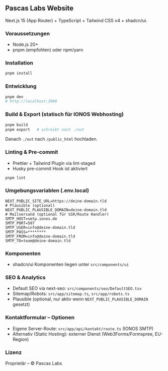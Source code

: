 ## Pascas Labs Website

Next.js 15 (App Router) + TypeScript + Tailwind CSS v4 + shadcn/ui.

### Voraussetzungen

- Node.js 20+
- pnpm (empfohlen) oder npm/yarn

### Installation

```bash
pnpm install
```

### Entwicklung

```bash
pnpm dev
# http://localhost:3000
```

### Build & Export (statisch für IONOS Webhosting)

```bash
pnpm build
pnpm export   # schreibt nach ./out
```

Danach `./out` nach `/public_html` hochladen.

### Linting & Pre-commit

- Prettier + Tailwind Plugin via lint-staged
- Husky pre-commit Hook ist aktiviert

```bash
pnpm lint
```

### Umgebungsvariablen (.env.local)

```
NEXT_PUBLIC_SITE_URL=https://deine-domain.tld
# Plausible (optional)
NEXT_PUBLIC_PLAUSIBLE_DOMAIN=deine-domain.tld
# Mailversand (optional für SSR/Route Handler)
SMTP_HOST=smtp.ionos.de
SMTP_PORT=587
SMTP_USER=info@deine-domain.tld
SMTP_PASS=********
SMTP_FROM=info@deine-domain.tld
SMTP_TO=team@deine-domain.tld
```

### Komponenten

- shadcn/ui Komponenten liegen unter `src/components/ui`

### SEO & Analytics

- Default SEO via next-seo: `src/components/seo/DefaultSEO.tsx`
- Sitemap/Robots: `src/app/sitemap.ts`, `src/app/robots.ts`
- Plausible (optional, nur aktiv wenn `NEXT_PUBLIC_PLAUSIBLE_DOMAIN` gesetzt)

### Kontaktformular – Optionen

- Eigene Server-Route: `src/app/api/kontakt/route.ts` (IONOS SMTP)
- Alternativ (Static Hosting): externer Dienst (Web3Forms/Formspree, EU-Region)

### Lizenz

Proprietär – © Pascas Labs

